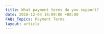 ```yaml
---
title: What payment terms do you support?
date: 2018-12-04 14:09:00 +00:00
FAQs_Topics: Payment Terms
layout: article
---
```


